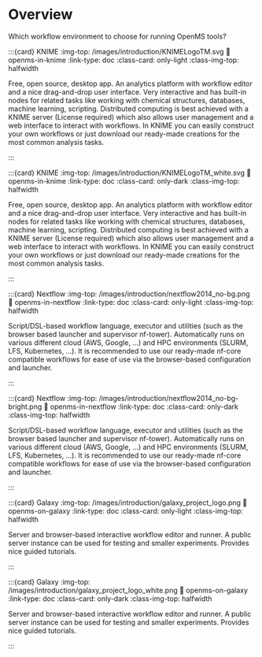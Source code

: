 # Overview

Which workflow environment to choose for running OpenMS tools?

:::{card} KNIME
:img-top: /images/introduction/KNIMELogoTM.svg
:link: openms-in-knime
:link-type: doc
:class-card: only-light
:class-img-top: halfwidth

Free, open source, desktop app. An analytics platform with workflow editor and a nice drag-and-drop user interface.
Very interactive and has built-in nodes for related tasks like working with chemical structures, databases, machine learning, scripting. Distributed computing is best achieved with a KNIME server (License required) which also allows user management
and a web interface to interact with workflows. In KNIME you can easily construct your own workflows or just download our
ready-made creations for the most common analysis tasks.

:::

:::{card} KNIME
:img-top: /images/introduction/KNIMELogoTM_white.svg
:link: openms-in-knime
:link-type: doc
:class-card: only-dark
:class-img-top: halfwidth

Free, open source, desktop app. An analytics platform with workflow editor and a nice drag-and-drop user interface.
Very interactive and has built-in nodes for related tasks like working with chemical structures, databases, machine learning, scripting. Distributed computing is best achieved with a KNIME server (License required) which also allows user management
and a web interface to interact with workflows. In KNIME you can easily construct your own workflows or just download our
ready-made creations for the most common analysis tasks.

:::

:::{card} Nextflow
:img-top: /images/introduction/nextflow2014_no-bg.png
:link: openms-in-nextflow
:link-type: doc
:class-card: only-light
:class-img-top: halfwidth

Script/DSL-based workflow language, executor and utilities (such as the browser based launcher and supervisor nf-tower). Automatically runs on various different cloud (AWS, Google, ...) and HPC environments (SLURM, LFS, Kubernetes, ...). It is recommended to use our ready-made nf-core compatible workflows for ease of use via the browser-based configuration and launcher.

:::

:::{card} Nextflow
:img-top: /images/introduction/nextflow2014_no-bg-bright.png
:link: openms-in-nextflow
:link-type: doc
:class-card: only-dark
:class-img-top: halfwidth

Script/DSL-based workflow language, executor and utilities (such as the browser based launcher and supervisor nf-tower). Automatically runs on various different cloud (AWS, Google, ...) and HPC environments (SLURM, LFS, Kubernetes, ...). It is recommended to use our ready-made nf-core compatible workflows for ease of use via the browser-based configuration and launcher.

:::

:::{card} Galaxy
:img-top: /images/introduction/galaxy_project_logo.png
:link: openms-on-galaxy
:link-type: doc
:class-card: only-light
:class-img-top: halfwidth

Server and browser-based interactive workflow editor and runner. A public server instance can be used for testing and smaller experiments. Provides nice guided tutorials.

:::

:::{card} Galaxy
:img-top: /images/introduction/galaxy_project_logo_white.png
:link: openms-on-galaxy
:link-type: doc
:class-card: only-dark
:class-img-top: halfwidth

Server and browser-based interactive workflow editor and runner. A public server instance can be used for testing and smaller experiments. Provides nice guided tutorials.

:::
